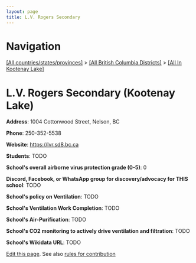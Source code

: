 ```yaml
---
layout: page
title: L.V. Rogers Secondary
---
```

# Navigation

[[All countries/states/provinces]](../../..) > [[All British Columbia Districts]](../..) > [[All In Kootenay Lake]](..)

# L.V. Rogers Secondary (Kootenay Lake)

**Address**: 1004 Cottonwood Street, Nelson, BC

**Phone**: 250-352-5538

**Website**: <https://lvr.sd8.bc.ca>

**Students**: TODO

**School's overall airborne virus protection grade (0-5)**: 0

**Discord, Facebook, or WhatsApp group for discovery/advocacy for THIS school**: TODO

**School's policy on Ventilation**: TODO

**School's Ventilation Work Completion**: TODO

**School's Air-Purification**: TODO

**School's CO2 monitoring to actively drive ventilation and filtration**: TODO

**School's Wikidata URL**: TODO


[Edit this page](https://github.com/ventilate-schools/BC/edit/main/./Kootenay_Lake/L.V._Rogers_Secondary.md). See also [rules for contribution](../../../contribution-rules/)